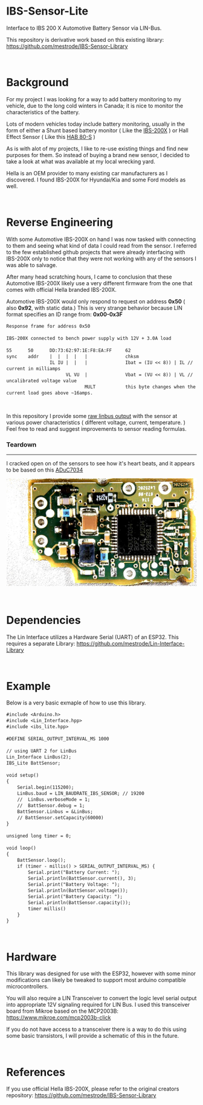 # IBS-Sensor-Lite
Interface to IBS 200 X Automotive Battery Sensor via LIN-Bus.

This repository is derivative work based on this existing library: https://github.com/mestrode/IBS-Sensor-Library

<br>

# Background
For my project I was looking for a way to add battery monitoring to my vehicle, due to the long cold winters in Canada; it is nice to monitor the characteristics of the battery. 

Lots of modern vehicles today include battery monitoring, usually in the form of either a Shunt based battery monitor ( Like the [IBS-200X](https://www.hella.com/truck/assets/media/GE7_Intelligent%20Battery%20Sensor%20(IBS)_HELLA_EN.pdf) ) or Hall Effect Sensor ( Like this [HAB 80-S](https://www.lem.com/sites/default/files/products_datasheets/hab%2080-s.pdf) )

As is with alot of my projects, I like to re-use existing things and find new purposes for them. So instead of buying a brand new sensor, I decided to take a look at what was available at my local wrecking yard.

Hella is an OEM provider to many existing car manufacturers as I discovered. I found IBS-200X for Hyundai/Kia and some Ford models as well. 

<br>

# Reverse Engineering
With some Automotive IBS-200X on hand I was now tasked with connecting to them and seeing what kind of data I could read from the sensor. I referred to the few established github projects that were already interfacing with IBS-200X only to notice that they were not working with any of the sensors I was able to salvage. 

After many head scratching hours, I came to conclusion that these Automotive IBS-200X likely use a very different firmware from the one that comes with official Hella branded IBS-200X. 

Automotive IBS-200X would only respond to request on address **0x50** ( also **0x92**, with static data.) 
This is very strange behavior because LIN format specifies an ID range from: **0x00-0x3F**
<br>


    Response frame for address 0x50

    IBS-200X connected to bench power supply with 12V + 3.0A load

    55      50      DD:73:62:97:1E:F8:EA:FF     62
    sync    addr    |  |  |  |   |              chksm
                    IL IU |  |   |              Ibat = (IU << 8)) | IL // current in milliamps
                          VL VU  |              Vbat = (VU << 8)) | VL // uncalibrated voltage value
                                 MULT           this byte changes when the current load goes above ~16amps.

<br>

In this repository I provide some [raw linbus output](docs/IBS_Readings.txt) with the sensor at various power characteristics ( different voltage, current, temperature. ) Feel free to read and suggest improvements to sensor reading formulas.  

### Teardown
---
I cracked open on of the sensors to see how it's heart beats, and it appears to be based on this [ADuC7034](https://www.analog.com/media/en/technical-documentation/data-sheets/aduc7034.pdf) 
<br>

![](/docs/WIN_20220202_23_11_41_Pro.jpg)

<br>

# Dependencies
The Lin Interface utilizes a Hardware Serial (UART) of an ESP32. This requires a separate Library: https://github.com/mestrode/Lin-Interface-Library

<br>


# Example

Below is a very basic exmaple of how to use this library. 

    #include <Arduino.h>
    #include <Lin_Interface.hpp>
    #include <ibs_lite.hpp>

    #DEFINE SERIAL_OUTPUT_INTERVAL_MS 1000

    // using UART 2 for LinBus
    Lin_Interface LinBus(2);
    IBS_Lite BattSensor;

    void setup()
    {
        Serial.begin(115200);
        LinBus.baud = LIN_BAUDRATE_IBS_SENSOR; // 19200
        //  LinBus.verboseMode = 1;
        //  BattSensor.debug = 1;
        BattSensor.Linbus = &LinBus;
        // BattSensor.setCapacity(60000)
    }

    unsigned long timer = 0;

    void loop()
    {
        BattSensor.loop();
        if (timer - millis() > SERIAL_OUTPUT_INTERVAL_MS) {
            Serial.print("Battery Current: ");
            Serial.println(BattSensor.current(), 3);
            Serial.print("Battery Voltage: ");
            Serial.println(BattSensor.voltage());
            Serial.print("Battery Capacity: ");
            Serial.println(BattSensor.capacity());
            timer millis()
        }
    }

<br>


# Hardware
This library was designed for use with the ESP32, however with some minor modifications can likely be tweaked to support most arduino compatible microcontrollers. 

You will also require a LIN Transceiver to convert the logic level serial output into appropriate 12V signaling required for LIN Bus. I used this transceiver board from Mikroe based on the MCP2003B: https://www.mikroe.com/mcp2003b-click

If you do not have access to a transceiver there is a way to do this using some basic transistors, I will provide a schematic of this in the future.

<br>

# References
If you use official Hella IBS-200X, please refer to the original creators repository: 
https://github.com/mestrode/IBS-Sensor-Library
